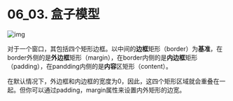 # 06_03. 盒子模型

![img](assets/v2-76b429fe10f2e1aefd6c66e3bf3c4f4c_hd.jpg)

对于一个窗口，其包括四个矩形边框。以中间的**边框**矩形（border）为**基准**，在border外侧的是**外边框**矩形（margin），在border内侧的是**内边框**矩形（padding），在pandding内侧的是**内容**区矩形（content）。

在默认情况下，外边框和内边框的宽度为0，因此，这四个矩形区域就会重叠在一起。但你可以通过padding，margin属性来设置内外矩形的边宽。


